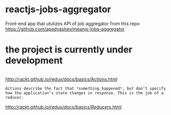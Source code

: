 # reactjs-jobs-aggregator
Front-end app that utulizes API of job aggregator from this repo https://github.com/apedyashev/meanjs-jobs-aggregator

the project is currently under development
========================================

```Actions are payloads of information that send data from your application to your store. They are the only source of information for the store. You send them to the store using store.dispatch().
```
http://rackt.github.io/redux/docs/basics/Actions.html

```
Actions describe the fact that *something happened*, but don’t specify how the application’s state changes in response. This is the job of a reducer.
```
http://rackt.github.io/redux/docs/basics/Reducers.html

